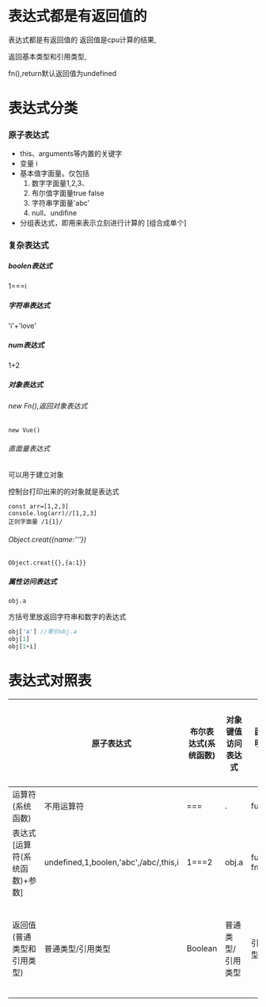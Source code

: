 
# 表达式都是有返回值的

表达式都是有返回值的 返回值是cpu计算的结果,

返回基本类型和引用类型,

fn(),return默认返回值为undefined

# 表达式分类
### 原子表达式

* this、arguments等内置的关键字
* 变量  i
* 基本值字面量。仅包括
  1. 数字字面量1,2,3、
  2. 布尔值字面量true false
  3. 字符串字面量'abc'
  4. null、undifine
* 分组表达式，即用来表示立刻进行计算的 [组合成单个]

### 复杂表达式

##### boolen表达式

  1===i

##### 字符串表达式 

'i'+'love'

##### num表达式

1+2

##### 对象表达式

###### new Fn(),返回对象表达式

```
new Vue()
```
###### 直面量表达式 

可以用于建立对象

控制台打印出来的的对象就是表达式

```
const arr=[1,2,3]
console.log(arr)//[1,2,3]
正则字面量 /1{1}/
```


###### Object.creat({name:'''})

```
Object.creat{{},{a:1}}
```


##### 属性访问表达式

```
obj.a
```
方括号里放返回字符串和数字的表达式
```js
obj['a'] //等价obj.a
obj[1]
obj[1+i]
```



# 表达式对照表

|                               | 原子表达式                            | 布尔表达式(系统函数) | 对象键值访问表达式 | 函数声明表达式    | 函数运行表达式    | 对象创建表达式                                           |
| ----------------------------- | ------------------------------------- | -------------------- | ------------------ | ----------------- | ----------------- | -------------------------------------------------------- |
| 运算符(系统函数)              | 不用运算符                            | ===                  | .                  | function          | ( )               | new  creat( )                                            |
| 表达式[运算符(系统函数)+参数] | undefined,1,boolen,'abc',/abc/,this,i | 1===2                | obj.a              | function fn( ){ } | fn()              | var obj=new Fn(){ }<br />Object.creat({},{})<br />{a:1 } |
| 返回值(普通类型和引用类型)    | 普通类型/引用类型                     | Boolean              | 普通类型/引用类型  | 引用类型          | 普通类型/引用类型 | 引用类型                                                 |
